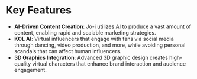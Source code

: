 # Key Features



* **AI-Driven Content Creation**: Jo-i utilizes AI to produce a vast amount of content, enabling rapid and scalable marketing strategies.
* **KOL AI**: Virtual influencers that engage with fans via social media through dancing, video production, and more, while avoiding personal scandals that can affect human influencers.
* **3D Graphics Integration**: Advanced 3D graphic design creates high-quality virtual characters that enhance brand interaction and audience engagement.
